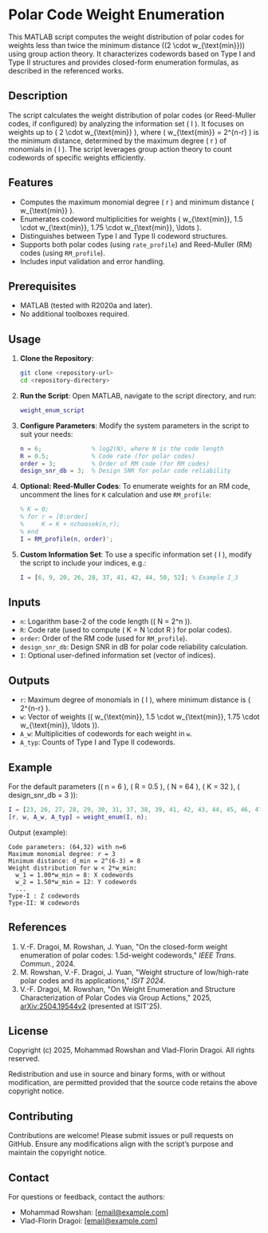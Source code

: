 # Polar Code Weight Enumeration

This MATLAB script computes the weight distribution of polar codes for weights less than twice the minimum distance (\(2 \cdot w_{\text{min}}\)) using group action theory. It characterizes codewords based on Type I and Type II structures and provides closed-form enumeration formulas, as described in the referenced works.

## Description
The script calculates the weight distribution of polar codes (or Reed-Muller codes, if configured) by analyzing the information set \( I \). It focuses on weights up to \( 2 \cdot w_{\text{min}} \), where \( w_{\text{min}} = 2^{n-r} \) is the minimum distance, determined by the maximum degree \( r \) of monomials in \( I \). The script leverages group action theory to count codewords of specific weights efficiently.

## Features
- Computes the maximum monomial degree \( r \) and minimum distance \( w_{\text{min}} \).
- Enumerates codeword multiplicities for weights \( w_{\text{min}}, 1.5 \cdot w_{\text{min}}, 1.75 \cdot w_{\text{min}}, \ldots \).
- Distinguishes between Type I and Type II codeword structures.
- Supports both polar codes (using `rate_profile`) and Reed-Muller (RM) codes (using `RM_profile`).
- Includes input validation and error handling.

## Prerequisites
- MATLAB (tested with R2020a and later).
- No additional toolboxes required.

## Usage
1. **Clone the Repository**:
   ```bash
   git clone <repository-url>
   cd <repository-directory>
   ```

2. **Run the Script**:
   Open MATLAB, navigate to the script directory, and run:
   ```matlab
   weight_enum_script
   ```

3. **Configure Parameters**:
   Modify the system parameters in the script to suit your needs:
   ```matlab
   n = 6;              % log2(N), where N is the code length
   R = 0.5;            % Code rate (for polar codes)
   order = 3;          % Order of RM code (for RM codes)
   design_snr_db = 3;  % Design SNR for polar code reliability
   ```

4. **Optional: Reed-Muller Codes**:
   To enumerate weights for an RM code, uncomment the lines for `K` calculation and use `RM_profile`:
   ```matlab
   % K = 0;
   % for r = [0:order]
   %     K = K + nchoosek(n,r);
   % end
   I = RM_profile(n, order)';
   ```

5. **Custom Information Set**:
   To use a specific information set \( I \), modify the script to include your indices, e.g.:
   ```matlab
   I = [6, 9, 20, 26, 28, 37, 41, 42, 44, 50, 52]; % Example I_3
   ```

## Inputs
- `n`: Logarithm base-2 of the code length (\( N = 2^n \)).
- `R`: Code rate (used to compute \( K = N \cdot R \) for polar codes).
- `order`: Order of the RM code (used for `RM_profile`).
- `design_snr_db`: Design SNR in dB for polar code reliability calculation.
- `I`: Optional user-defined information set (vector of indices).

## Outputs
- `r`: Maximum degree of monomials in \( I \), where minimum distance is \( 2^{n-r} \).
- `w`: Vector of weights (\( w_{\text{min}}, 1.5 \cdot w_{\text{min}}, 1.75 \cdot w_{\text{min}}, \ldots \)).
- `A_w`: Multiplicities of codewords for each weight in `w`.
- `A_typ`: Counts of Type I and Type II codewords.

## Example
For the default parameters (\( n = 6 \), \( R = 0.5 \), \( N = 64 \), \( K = 32 \), \( design_snr_db = 3 \)):
```matlab
I = [23, 26, 27, 28, 29, 30, 31, 37, 38, 39, 41, 42, 43, 44, 45, 46, 47, 49, 50, 51, 52, 53, 54, 55, 56, 57, 58, 59, 60, 61, 62, 63];
[r, w, A_w, A_typ] = weight_enum(I, n);
```
Output (example):
```
Code parameters: (64,32) with n=6
Maximum monomial degree: r = 3
Minimum distance: d_min = 2^(6-3) = 8
Weight distribution for w < 2*w_min:
  w_1 = 1.00*w_min = 8: X codewords
  w_2 = 1.50*w_min = 12: Y codewords
  ...
Type-I : Z codewords
Type-II: W codewords
```

## References
1. V.-F. Dragoi, M. Rowshan, J. Yuan, "On the closed-form weight enumeration of polar codes: 1.5d-weight codewords," *IEEE Trans. Commun.*, 2024.
2. M. Rowshan, V.-F. Dragoi, J. Yuan, "Weight structure of low/high-rate polar codes and its applications," *ISIT 2024*.
3. V.-F. Dragoi, M. Rowshan, "On Weight Enumeration and Structure Characterization of Polar Codes via Group Actions," 2025, [arXiv:2504.19544v2](http://arxiv.org/abs/2504.19544v2) (presented at ISIT'25).

## License
Copyright (c) 2025, Mohammad Rowshan and Vlad-Florin Dragoi. All rights reserved.

Redistribution and use in source and binary forms, with or without modification, are permitted provided that the source code retains the above copyright notice.

## Contributing
Contributions are welcome! Please submit issues or pull requests on GitHub. Ensure any modifications align with the script’s purpose and maintain the copyright notice.

## Contact
For questions or feedback, contact the authors:
- Mohammad Rowshan: [email@example.com]
- Vlad-Florin Dragoi: [email@example.com]
